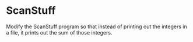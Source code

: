 # ScanStuff
Modify the ScanStuff program so that instead of printing out the integers in a file, it prints out the sum of those integers.
